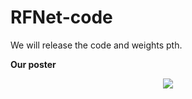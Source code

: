 # RFNet-code

We will release the  code and weights pth.      

**Our poster**
<div align=center>
	<img src="https://github.com/ImageVisioner/Paper_Tools/assets/102503666/6a8af0ae-99a7-44f8-9642-3ce349fb6e73"/>

</div>

